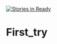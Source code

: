 [![Stories in Ready](https://badge.waffle.io/mdbryan/First_try.png?label=ready&title=Ready)](https://waffle.io/mdbryan/First_try)
# First_try